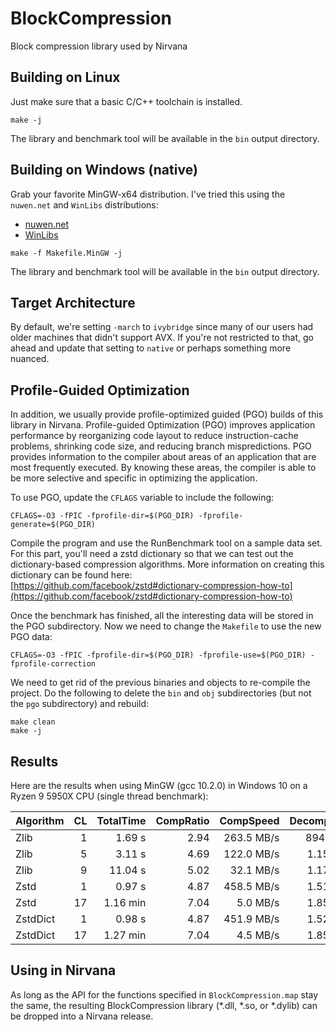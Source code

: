 # BlockCompression
Block compression library used by Nirvana

## Building on Linux

Just make sure that a basic C/C++ toolchain is installed.

```
make -j
```

The library and benchmark tool will be available in the `bin` output directory.

## Building on Windows (native)

Grab your favorite MinGW-x64 distribution. I've tried this using the `nuwen.net` and `WinLibs` distributions:
* [nuwen.net](https://nuwen.net/mingw.html)
* [WinLibs](http://winlibs.com/)

```
make -f Makefile.MinGW -j
```

The library and benchmark tool will be available in the `bin` output directory.

## Target Architecture

By default, we're setting `-march` to `ivybridge` since many of our users had older machines that didn't support AVX. If you're not restricted to that, go ahead and update that setting to `native` or perhaps something more nuanced.

## Profile-Guided Optimization

In addition, we usually provide profile-optimized guided (PGO) builds of this library in Nirvana. Profile-guided Optimization (PGO) improves application performance by reorganizing code layout to reduce instruction-cache problems, shrinking code size, and reducing branch mispredictions. PGO provides information to the compiler about areas of an application that are most frequently executed. By knowing these areas, the compiler is able to be more selective and specific in optimizing the application.

To use PGO, update the `CFLAGS` variable to include the following:

```
CFLAGS=-O3 -fPIC -fprofile-dir=$(PGO_DIR) -fprofile-generate=$(PGO_DIR)
```

Compile the program and use the RunBenchmark tool on a sample data set. For this part, you'll need a zstd dictionary so that we can test out the dictionary-based compression algorithms. More information on creating this dictionary can be found here: [https://github.com/facebook/zstd#dictionary-compression-how-to](https://github.com/facebook/zstd#dictionary-compression-how-to)

Once the benchmark has finished, all the interesting data will be stored in the PGO subdirectory. Now we need to change the `Makefile` to use the new PGO data:

```
CFLAGS=-O3 -fPIC -fprofile-dir=$(PGO_DIR) -fprofile-use=$(PGO_DIR) -fprofile-correction
```

We need to get rid of the previous binaries and objects to re-compile the project. Do the following to delete the `bin` and `obj` subdirectories (but not the `pgo` subdirectory) and rebuild:

```
make clean
make -j
```

## Results

Here are the results when using MinGW (gcc 10.2.0) in Windows 10 on a Ryzen 9 5950X CPU (single thread benchmark):

| Algorithm | CL | TotalTime | CompRatio |  CompSpeed | DecompSpeed | Speed% | Ratio% | SpRank | CrRank |
|:----------|---:|----------:|----------:|-----------:|------------:|-------:|-------:|-------:|-------:|
| Zlib      |  1 |    1.69 s |      2.94 | 263.5 MB/s |  894.9 MB/s |  1.000 |  1.000 |      3 |      7 |
| Zlib      |  5 |    3.11 s |      4.69 | 122.0 MB/s |  1.158 GB/s |  0.544 |  1.592 |      4 |      6 |
| Zlib      |  9 |   11.04 s |      5.02 |  32.1 MB/s |  1.173 GB/s |  0.153 |  1.703 |      5 |      3 |
| Zstd      |  1 |    0.97 s |      4.87 | 458.5 MB/s |  1.518 GB/s |  1.739 |  1.654 |      1 |      4 |
| Zstd      | 17 |  1.16 min |      7.04 |   5.0 MB/s |  1.854 GB/s |  0.024 |  2.390 |      6 |      2 |
| ZstdDict  |  1 |    0.98 s |      4.87 | 451.9 MB/s |  1.527 GB/s |  1.722 |  1.654 |      2 |      5 |
| ZstdDict  | 17 |  1.27 min |      7.04 |   4.5 MB/s |  1.857 GB/s |  0.022 |  2.391 |      7 |      1 |

## Using in Nirvana

As long as the API for the functions specified in `BlockCompression.map` stay the same, the resulting BlockCompression library (*.dll, *.so, or *.dylib) can be dropped into a Nirvana release.